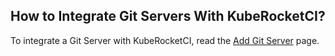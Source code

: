 ## How to Integrate Git Servers With KubeRocketCI?

<head>
  <link rel="canonical" href="https://docs.kuberocketci.io/faq/how-to/devops/integrate-git-servers-with-kuberocketci/" />
</head>

To integrate a Git Server with KubeRocketCI, read the [Add Git Server](/docs/user-guide/add-git-server) page.
